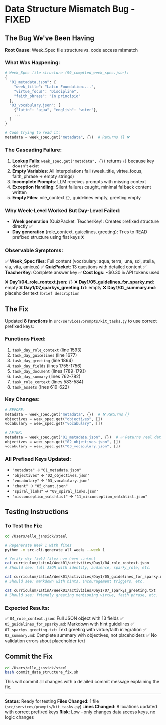# Data Structure Mismatch Bug - FIXED

## The Bug We've Been Having

**Root Cause**: Week_Spec file structure vs. code access mismatch

### What Was Happening:

```python
# Week_Spec file structure (99_compiled_week_spec.json):
{
  "01_metadata.json": {
    "week_title": "Latin Foundations...",
    "virtue_focus": "Discipline",
    "faith_phrase": "In principio"
  },
  "03_vocabulary.json": [
    {"latin": "aqua", "english": "water"},
    ...
  ]
}

# Code trying to read it:
metadata = week_spec.get("metadata", {})  # Returns {} ❌
```

### The Cascading Failure:

1. **Lookup Fails**: `week_spec.get("metadata", {})` returns `{}` because key doesn't exist
2. **Empty Variables**: All interpolations fail (week_title, virtue_focus, faith_phrase → empty strings)
3. **Incomplete Prompts**: LLM receives prompts with missing context
4. **Exception Handling**: Silent failures caught, minimal fallback content written
5. **Empty Files**: role_context `{}`, guidelines empty, greeting empty

### Why Week-Level Worked But Day-Level Failed:

- **Week generation** (QuizPacket, TeacherKey): Creates prefixed structure directly ✅
- **Day generation** (role_context, guidelines, greeting): Tries to READ prefixed structure using flat keys ❌

### Observable Symptoms:

✅ **Week_Spec files**: Full content (vocabulary: aqua, terra, luna, sol, stella, via, vita, amicus)
✅ **QuizPacket**: 13 questions with detailed content
✅ **TeacherKey**: Complete answer key
✅ **Cost logs**: ~$0.30 in API tokens used

❌ **Day1/04_role_context.json**: `{}`
❌ **Day1/05_guidelines_for_sparky.md**: empty
❌ **Day1/07_sparkys_greeting.txt**: empty
❌ **Day1/02_summary.md**: placeholder text `[brief description`

## The Fix

Updated **8 functions** in `src/services/prompts/kit_tasks.py` to use correct prefixed keys:

### Functions Fixed:

1. `task_day_role_context` (line 1593)
2. `task_day_guidelines` (line 1677)
3. `task_day_greeting` (line 1864)
4. `task_day_fields` (lines 1755-1756)
5. `task_day_document` (lines 1789-1793)
6. `task_day_summary` (lines 762-782)
7. `task_role_context` (lines 583-584)
8. `task_assets` (lines 619-622)

### Key Changes:

```python
# BEFORE:
metadata = week_spec.get("metadata", {})  # ❌ Returns {}
objectives = week_spec.get("objectives", [])
vocabulary = week_spec.get("vocabulary", [])

# AFTER:
metadata = week_spec.get("01_metadata.json", {})  # ✅ Returns real data
objectives = week_spec.get("02_objectives.json", [])
vocabulary = week_spec.get("03_vocabulary.json", [])
```

### All Prefixed Keys Updated:

- `"metadata"` → `"01_metadata.json"`
- `"objectives"` → `"02_objectives.json"`
- `"vocabulary"` → `"03_vocabulary.json"`
- `"chant"` → `"05_chant.json"`
- `"spiral_links"` → `"09_spiral_links.json"`
- `"misconception_watchlist"` → `"11_misconception_watchlist.json"`

## Testing Instructions

### To Test the Fix:

```bash
cd /Users/elle_jansick/steel

# Regenerate Week 1 with fixes
python -m src.cli.generate_all_weeks --week 1

# Verify day field files now have content
cat curriculum/LatinA/Week01/activities/Day1/04_role_context.json
# Should see: full JSON with identity, audience, sparky_role, etc.

cat curriculum/LatinA/Week01/activities/Day1/05_guidelines_for_sparky.md
# Should see: markdown with hints, encouragement triggers, etc.

cat curriculum/LatinA/Week01/activities/Day1/07_sparkys_greeting.txt
# Should see: friendly greeting mentioning virtue, faith phrase, etc.
```

### Expected Results:

✅ `04_role_context.json`: Full JSON object with 13 fields
✅ `05_guidelines_for_sparky.md`: Markdown with hint guidelines
✅ `07_sparkys_greeting.txt`: Text greeting with virtue/faith integration
✅ `02_summary.md`: Complete summary with objectives, not placeholders
✅ No validation errors about placeholder text

## Commit the Fix

```bash
cd /Users/elle_jansick/steel
bash commit_data_structure_fix.sh
```

This will commit all changes with a detailed commit message explaining the fix.

---

**Status**: Ready for testing
**Files Changed**: 1 file (`src/services/prompts/kit_tasks.py`)
**Lines Changed**: 8 locations updated with correct prefixed keys
**Risk**: Low - only changes data access keys, no logic changes
